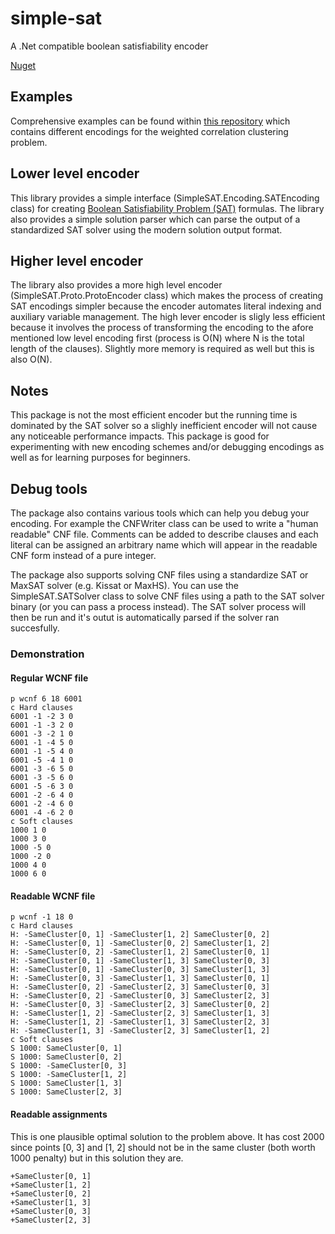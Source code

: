 # simple-sat
A .Net compatible boolean satisfiability encoder

[Nuget](https://www.nuget.org/packages/SimpleSAT)

## Examples

Comprehensive examples can be found within [this repository](https://github.com/porrasm/correlation-clustering-maxsat) which contains different encodings for the weighted correlation clustering problem.

## Lower level encoder

This library provides a simple interface (SimpleSAT.Encoding.SATEncoding class) for creating [Boolean Satisfiability Problem (SAT)](https://en.wikipedia.org/wiki/Boolean_satisfiability_problem) formulas. The library also provides a simple solution parser which can parse the output of a standardized SAT solver using the modern solution output format.

## Higher level encoder

The library also provides a more high level encoder (SimpleSAT.Proto.ProtoEncoder class) which makes the process of creating SAT encodings simpler because the encoder automates literal indexing and auxiliary variable management. The high lever encoder is sligly less efficient because it involves the process of transforming the encoding to the afore mentioned low level encoding first (process is O(N) where N is the total length of the clauses). Slightly more memory is required as well but this is also O(N).

## Notes

This package is not the most efficient encoder but the running time is dominated by the SAT solver so a slighly inefficient encoder will not cause any noticeable performance impacts. This package is good for experimenting with new encoding schemes and/or debugging encodings as well as for learning purposes for beginners.


## Debug tools

The package also contains various tools which can help you debug your encoding. For example the CNFWriter class can be used to write a "human readable" CNF file. Comments can be added to describe clauses and each literal can be assigned an arbitrary name which will appear in the readable CNF form instead of a pure integer.

The package also supports solving CNF files using a standardize SAT or MaxSAT solver (e.g. Kissat or MaxHS). You can use the SimpleSAT.SATSolver class to solve CNF files using a path to the SAT solver binary (or you can pass a process instead). The SAT solver process will then be run and it's outut is automatically parsed if the solver ran succesfully.

### Demonstration

#### Regular WCNF file
```
p wcnf 6 18 6001
c Hard clauses
6001 -1 -2 3 0
6001 -1 -3 2 0
6001 -3 -2 1 0
6001 -1 -4 5 0
6001 -1 -5 4 0
6001 -5 -4 1 0
6001 -3 -6 5 0
6001 -3 -5 6 0
6001 -5 -6 3 0
6001 -2 -6 4 0
6001 -2 -4 6 0
6001 -4 -6 2 0
c Soft clauses
1000 1 0
1000 3 0
1000 -5 0
1000 -2 0
1000 4 0
1000 6 0

```

#### Readable WCNF file
```
p wcnf -1 18 0
c Hard clauses
H: -SameCluster[0, 1] -SameCluster[1, 2] SameCluster[0, 2]
H: -SameCluster[0, 1] -SameCluster[0, 2] SameCluster[1, 2]
H: -SameCluster[0, 2] -SameCluster[1, 2] SameCluster[0, 1]
H: -SameCluster[0, 1] -SameCluster[1, 3] SameCluster[0, 3]
H: -SameCluster[0, 1] -SameCluster[0, 3] SameCluster[1, 3]
H: -SameCluster[0, 3] -SameCluster[1, 3] SameCluster[0, 1]
H: -SameCluster[0, 2] -SameCluster[2, 3] SameCluster[0, 3]
H: -SameCluster[0, 2] -SameCluster[0, 3] SameCluster[2, 3]
H: -SameCluster[0, 3] -SameCluster[2, 3] SameCluster[0, 2]
H: -SameCluster[1, 2] -SameCluster[2, 3] SameCluster[1, 3]
H: -SameCluster[1, 2] -SameCluster[1, 3] SameCluster[2, 3]
H: -SameCluster[1, 3] -SameCluster[2, 3] SameCluster[1, 2]
c Soft clauses
S 1000: SameCluster[0, 1]
S 1000: SameCluster[0, 2]
S 1000: -SameCluster[0, 3]
S 1000: -SameCluster[1, 2]
S 1000: SameCluster[1, 3]
S 1000: SameCluster[2, 3]
```

#### Readable assignments
This is one plausible optimal solution to the problem above. It has cost 2000 since points [0, 3] and [1, 2] should not be in the same cluster (both worth 1000 penalty) but in this solution they are.
```
+SameCluster[0, 1]
+SameCluster[1, 2]
+SameCluster[0, 2]
+SameCluster[1, 3]
+SameCluster[0, 3]
+SameCluster[2, 3]
```